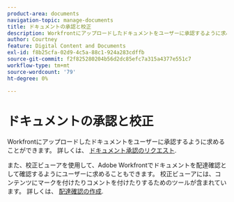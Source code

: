 ```yaml
---
product-area: documents
navigation-topic: manage-documents
title: ドキュメントの承認と校正
description: Workfrontにアップロードしたドキュメントをユーザーに承認するように求めることができます。 詳しくは、ドキュメントの承認をリクエストを参照してください。
author: Courtney
feature: Digital Content and Documents
exl-id: f8b25cfa-02d9-4c5a-88c1-924a283cdffb
source-git-commit: f2f825280204b56d2dc85efc7a315a4377e551c7
workflow-type: tm+mt
source-wordcount: '79'
ht-degree: 0%

---
```


# ドキュメントの承認と校正

Workfrontにアップロードしたドキュメントをユーザーに承認するように求めることができます。 詳しくは、 [ドキュメント承認のリクエスト](../../review-and-approve-work/manage-approvals/request-document-approvals.md).

また、校正ビューアを使用して、Adobe Workfrontでドキュメントを配達確認として確認するようにユーザーに求めることもできます。 校正ビューアには、コンテンツにマークを付けたりコメントを付けたりするためのツールが含まれています。 詳しくは、 [配達確認の作成](../../review-and-approve-work/proofing/creating-proofs-within-workfront/create-proofs--in-wf.md).
